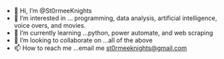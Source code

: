 - 👋 Hi, I’m @St0rmeeKnights
- 👀 I’m interested in ... programming, data analysis, artificial intelligence, voice overs, and movies.
- 🌱 I’m currently learning ...python, power automate, and web scraping
- 💞️ I’m looking to collaborate on ...all of the above
- 📫 How to reach me ...email me st0rmeeknights@gmail.com

<!---
St0rmeeKnights/St0rmeeKnights is a ✨ special ✨ repository because its `README.md` (this file) appears on your GitHub profile.
You can click the Preview link to take a look at your changes.
--->
